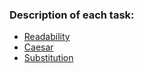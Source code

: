 ### Description of each task:
- [Readability](https://cs50.harvard.edu/x/2021/psets/2/readability/)
- [Caesar](https://cs50.harvard.edu/x/2021/psets/2/caesar/#:~:text=Caesar)
- [Substitution](https://cs50.harvard.edu/x/2021/psets/2/substitution/#:~:text=Substitution)

